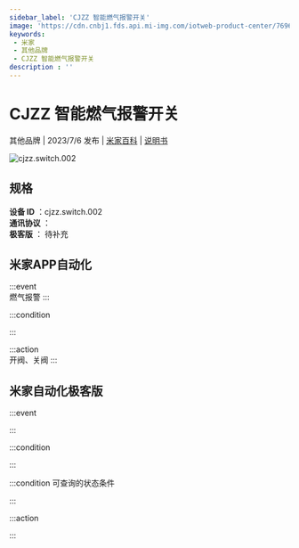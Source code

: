 ```yaml
---
sidebar_label: 'CJZZ 智能燃气报警开关'
image: 'https://cdn.cnbj1.fds.api.mi-img.com/iotweb-product-center/7696dbd251e1da131a21a5cbb3b20d6a_1683705595611.png?GalaxyAccessKeyId=AKVGLQWBOVIRQ3XLEW&Expires=9223372036854775807&Signature=8w5msOx7uRJIQXwlROwMJ6ZzvQ0='
keywords: 
 - 米家
 - 其他品牌
 - CJZZ 智能燃气报警开关
description : ''
---
```

# CJZZ 智能燃气报警开关

其他品牌 | 2023/7/6 发布 | [米家百科](https://home.mi.com/webapp/content/baike/product/index.html?model=cjzz.switch.002) | [说明书](https://home.mi.com/views/introduction.html?model=cjzz.switch.002&region=cn)

![cjzz.switch.002](https://cdn.cnbj1.fds.api.mi-img.com/iotweb-product-center/7696dbd251e1da131a21a5cbb3b20d6a_1683705595611.png?GalaxyAccessKeyId=AKVGLQWBOVIRQ3XLEW&Expires=9223372036854775807&Signature=8w5msOx7uRJIQXwlROwMJ6ZzvQ0=)

## 规格  
> 
**设备 ID** ：cjzz.switch.002  
**通讯协议** ：  
**极客版**  ： 待补充 


## 米家APP自动化  

:::event  
燃气报警
:::

:::condition  

:::

:::action   
开阀、关阀
:::

## 米家自动化极客版  

:::event  

:::

:::condition  

:::

:::condition 可查询的状态条件  

:::

:::action  

:::

        
